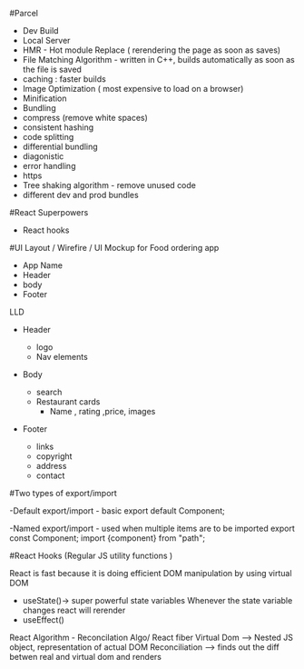 #Parcel

- Dev Build
- Local Server
- HMR - Hot module Replace ( rerendering the page as soon as saves)
- File Matching Algorithm - written in C++, builds automatically as soon as the file is saved
- caching : faster builds
- Image Optimization ( most expensive to load on a browser)
- Minification
- Bundling
- compress (remove white spaces)
- consistent hashing
- code splitting
- differential bundling
- diagonistic
- error handling
- https
- Tree shaking algorithm - remove unused code
- different dev and prod bundles

#React Superpowers

- React hooks

#UI Layout / Wirefire / UI Mockup for Food ordering app

- App Name
- Header
- body
- Footer

LLD

- Header
  - logo
  - Nav elements
- Body

  - search
  - Restaurant cards
    - Name , rating ,price, images

- Footer
  - links
  - copyright
  - address
  - contact

#Two types of export/import

-Default export/import - basic
export default Component;

-Named export/import - used when multiple items are to be imported
export const Component;
import {component} from "path";

#React Hooks (Regular JS utility functions )

React is fast because it is doing efficient DOM manipulation by using virtual DOM

- useState()-> super powerful state variables
  Whenever the state variable changes react will rerender
- useEffect()

React Algorithm - Reconcilation Algo/ React fiber
Virtual Dom --> Nested JS object, representation of actual DOM
Reconciliation --> finds out the diff betwen real and virtual dom and renders
